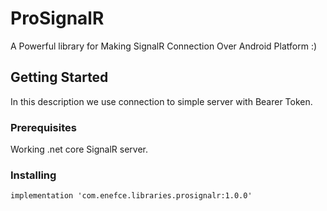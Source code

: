 # ProSignalR
A Powerful library for Making SignalR Connection Over Android Platform :)

## Getting Started

In this description we use connection to simple server with Bearer Token.

### Prerequisites

Working .net core SignalR server.

### Installing

```
implementation 'com.enefce.libraries.prosignalr:1.0.0'
```